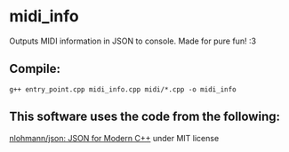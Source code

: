 # midi_info

Outputs MIDI information in JSON to console. Made for pure fun! :3

## Compile:

`g++ entry_point.cpp midi_info.cpp midi/*.cpp -o midi_info`

## This software uses the code from the following:

[nlohmann/json: JSON for Modern C++](https://github.com/nlohmann/json) under MIT license
